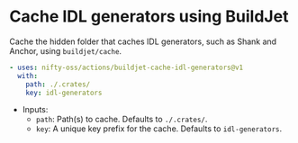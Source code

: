 # Cache IDL generators using BuildJet

Cache the hidden folder that caches IDL generators, such as Shank and Anchor, using `buildjet/cache`.

```yaml
- uses: nifty-oss/actions/buildjet-cache-idl-generators@v1
  with:
    path: ./.crates/
    key: idl-generators
```

- Inputs:
  - `path`: Path(s) to cache. Defaults to `./.crates/`.
  - `key`: A unique key prefix for the cache. Defaults to `idl-generators`.
